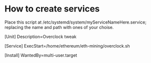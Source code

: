 # How to create services
Place this script at /etc/systemd/system/myServiceNameHere.service; replacing the name and path with ones of your choise.

[Unit]
Description=Overclock tweak

[Service]
ExecStart=/home/ethereum/eth-mining/overclock.sh

[Install]
WantedBy=multi-user.target
